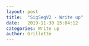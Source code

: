 ```yaml
---
layout: post
title:  "SigSegV2 - Write up"
date:   2019-11-30 15:04:12
categories: Write up
author: Grillette
---
```

